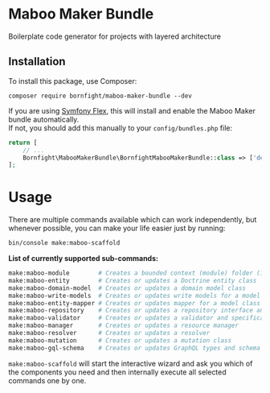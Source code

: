 # Maboo Maker Bundle

Boilerplate code generator for projects with layered architecture

## Installation
To install this package, use Composer:
```shell
composer require bornfight/maboo-maker-bundle --dev
```
If you are using [Symfony Flex](https://symfony.com/doc/current/setup.html#symfony-flex), this will install and enable the Maboo Maker bundle automatically.  
If not, you should add this manually to your `config/bundles.php` file:
```php
return [
    // ...
    Bornfight\MabooMakerBundle\BornfightMabooMakerBundle::class => ['dev' => true, 'test' => true],
];
```

# Usage
There are multiple commands available which can work independently, but whenever possible, you can make your life easier just by running:
```bash
bin/console make:maboo-scaffold
```

**List of currently supported sub-commands:**
```bash
make:maboo-module        # Creates a bounded context (module) folder (if it does not exist yet)                       
make:maboo-entity        # Creates or updates a Doctrine entity class                                               
make:maboo-domain-model  # Creates or updates a domain model class                                                  
make:maboo-write-models  # Creates or updates write models for a model class                                        
make:maboo-entity-mapper # Creates or updates mapper for a model class                                              
make:maboo-repository    # Creates or updates a repository interface and concrete implementation                    
make:maboo-validator     # Creates or updates a validator and specification                                         
make:maboo-manager       # Creates or updates a resource manager                                                    
make:maboo-resolver      # Creates or updates a resolver                                                            
make:maboo-mutation      # Creates or updates a mutation class                                                      
make:maboo-gql-schema    # Creates or updates GraphQL types and schema 
```
`make:maboo-scaffold` will start the interactive wizard and ask you which of the components you need and then internally execute all selected commands one by one.
